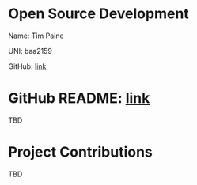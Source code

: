 # Open Source Development

Name: Tim Paine

UNI: baa2159

GitHub: [link](https://github.com/timkpaine)


GitHub README: [link](https://github.com/timkpaine/timkpaine/blob/main/README.md)
=======

TBD

Project Contributions
=======

TBD